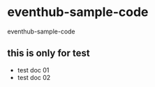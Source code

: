 # eventhub-sample-code
eventhub-sample-code



## this is only for test

- test doc 01
- test doc 02